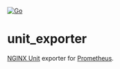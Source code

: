 [![Go](https://github.com/qba73/unit_exporter/actions/workflows/go.yml/badge.svg?branch=main)](https://github.com/qba73/unit_exporter/actions/workflows/go.yml)

# unit_exporter
[NGINX Unit](https://unit.nginx.org/configuration/#usage-statistics) exporter for [Prometheus](https://prometheus.io).

